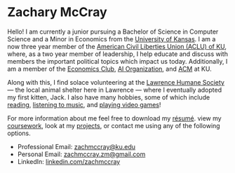 # **Zachary McCray**

Hello! I am currently a junior pursuing a Bachelor of Science in Computer Science and a Minor in Economics from the [University of Kansas](https://ku.edu/). I am a now three year member of the [American Civil Liberties Union (ACLU) of KU](https://rockchalkcentral.ku.edu/organization/ACLU), where, as a two year member of leadership, I help educate and discuss with members the important political topics which impact us today. Additionally, I am a member of the [Economics Club](https://rockchalkcentral.ku.edu/organization/kueconclub), [AI Organization](https://rockchalkcentral.ku.edu/organization/artificialintelligence), and [ACM](https://rockchalkcentral.ku.edu/organization/acm) at KU. 

Along with this, I find solace volunteering at the [Lawrence Humane Society](https://lawrencehumane.org/) — the local animal shelter here in Lawrence — where I eventually adopted my first kitten, Jack. I also have many hobbies, some of which include [reading](https://www.goodreads.com/zacharymccray), [listening to music](https://open.spotify.com/user/zachmccray.22?si=af033328f63942d7), and [playing video games](https://steamcommunity.com/id/zacharymccray/)! 

For more information about me feel free to download my [résumé](https://github.com/zachmccray/resume/raw/main/Resume.pdf). view my [coursework](https://zachmccray.github.io/coursework), look at my [projects](https://zachmccray.github.io/projects), or contact me using any of the following options.
- Professional Email: zachmccray@ku.edu
- Personal Email: zachmccray.zm@gmail.com
- LinkedIn: [linkedin.com/zachmccray](https://www.linkedin.com/in/zachmccray/)
